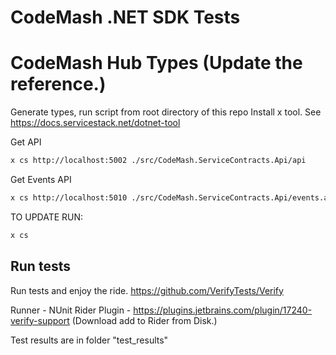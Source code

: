 # CodeMash .NET SDK Tests




# CodeMash Hub Types (Update the reference.)

Generate types, run script from root directory of this repo
Install x tool. See https://docs.servicestack.net/dotnet-tool


Get API

```bash
x cs http://localhost:5002 ./src/CodeMash.ServiceContracts.Api/api 
```

Get Events API

```bash
x cs http://localhost:5010 ./src/CodeMash.ServiceContracts.Api/events.api 
```

TO UPDATE RUN:

```bash
x cs 
```


## Run tests

Run tests and enjoy the ride.
https://github.com/VerifyTests/Verify

Runner - NUnit
Rider Plugin - https://plugins.jetbrains.com/plugin/17240-verify-support (Download add to Rider from Disk.)

Test results are in folder "test_results"